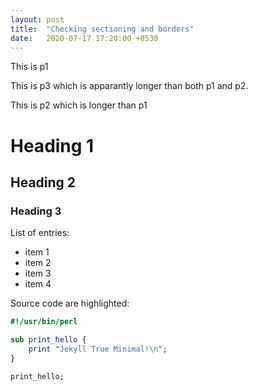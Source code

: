 ```yaml
---
layout: post
title:  "Checking sectioning and borders"
date:   2020-07-17 17:20:00 +0530
---
```


This is p1

This is p3 which is apparantly longer than both p1 and p2.

This is p2 which is longer than p1

# Heading 1
## Heading 2
### Heading 3

List of entries:

- item 1
- item 2
- item 3
- item 4

Source code are highlighted:

```perl
#!/usr/bin/perl

sub print_hello {
    print "Jekyll True Minimal!\n";
}

print_hello;
```
    
